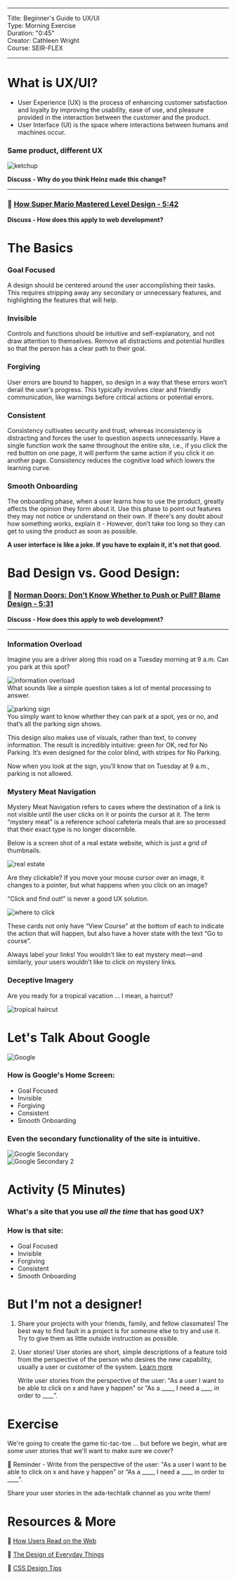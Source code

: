 <hr>

Title: Beginner's Guide to UX/UI<br>
Type: Morning Exercise<br>
Duration: "0:45"<br>
Creator: Cathleen Wright<br>
Course: SEIR-FLEX<br>

<hr>

# What is UX/UI?

- User Experience (UX) is the process of enhancing customer satisfaction and loyalty by improving the usability, ease of use, and pleasure provided in the interaction between the customer and the product.  
- User Interface (UI) is the space where interactions between humans and machines occur.

### Same product, different UX

![ketchup](https://i.imgur.com/f2jhRxc.png)

**Discuss - Why do you think Heinz made this change?**

<hr>

### :movie_camera: [How Super Mario Mastered Level Design - 5:42](https://youtu.be/ZH2wGpEZVgE)

**Discuss - How does this apply to web development?**

# The Basics

### Goal Focused
A design should be centered around the user accomplishing their tasks. This requires stripping away any secondary or unnecessary features, and highlighting the features that will help.

### Invisible
Controls and functions should be intuitive and self-explanatory, and not draw attention to themselves. Remove all distractions and potential hurdles so that the person has a clear path to their goal.

### Forgiving
User errors are bound to happen, so design in a way that these errors won’t derail the user’s progress. This typically involves clear and friendly communication, like warnings before critical actions or potential errors.

### Consistent
Consistency cultivates security and trust, whereas inconsistency is distracting and forces the user to question aspects unnecessarily.  Have a single function work the same throughout the entire site, i.e., if you click the red button on one page, it will perform the same action if you click it on another page.  Consistency reduces the cognitive load which lowers the learning curve.

### Smooth Onboarding
The onboarding phase, when a user learns how to use the product, greatly affects the opinion they form about it. Use this phase to point out features they may not notice or understand on their own.  If there's any doubt about how something works, explain it - However, don’t take too long so they can get to using the product as soon as possible.

**A user interface is like a joke.  If you have to explain it, it's not that good.**

# Bad Design vs. Good Design:

### :movie_camera: [Norman Doors: Don’t Know Whether to Push or Pull? Blame Design - 5:31](https://youtu.be/yY96hTb8WgI)

**Discuss - How does this apply to web development?**

<hr>

### Information Overload
Imagine you are a driver along this road on a Tuesday morning at 9 a.m. Can you park at this spot?

![information overload](https://i.imgur.com/MKhTcpy.png)<br>
What sounds like a simple question takes a lot of mental processing to answer.

![parking sign](https://i.imgur.com/pNa0V6O.png)<br>
You simply want to know whether they can park at a spot, yes or no, and that’s all the parking sign shows.

This design also makes use of visuals, rather than text, to convey information. The result is incredibly intuitive: green for OK, red for No Parking. It’s even designed for the color blind, with stripes for No Parking.

Now when you look at the sign, you’ll know that on Tuesday at 9 a.m., parking is not allowed.

### Mystery Meat Navigation

Mystery Meat Navigation refers to cases where the destination of a link is not visible until the user clicks on it or points the cursor at it. The term “mystery meat” is a reference school cafeteria meals that are so processed that their exact type is no longer discernible.

Below is a screen shot of a real estate website, which is just a grid of thumbnails.  

![real estate](https://i.imgur.com/UugV7LZ.png)

Are they clickable? If you move your mouse cursor over an image, it changes to a pointer, but what happens when you click on an image?

“Click and find out!” is never a good UX solution.

![where to click](https://i.imgur.com/Bs2kWTi.png)

These cards not only have “View Course” at the bottom of each to indicate the action that will happen, but also have a hover state with the text “Go to course”.

Always label your links! You wouldn’t like to eat mystery meat—and similarly, your users wouldn’t like to click on mystery links.

### Deceptive Imagery

Are you ready for a tropical vacation ... I mean, a haircut?

![tropical haircut](https://i.imgur.com/vB66SSb.png)

# Let's Talk About Google

![Google](https://i.imgur.com/4fkhtT7.png)

### How is Google's Home Screen:

 - Goal Focused
 - Invisible
 - Forgiving
 - Consistent
 - Smooth Onboarding

### Even the secondary functionality of the site is intuitive.

![Google Secondary](https://i.imgur.com/4W5FoAX.png)<br>
![Google Secondary 2](https://i.imgur.com/GtgSvIA.png)

# Activity (5 Minutes)

### What's a site that you use _all the time_ that has good UX?  

### How is that site:

 - Goal Focused
 - Invisible
 - Forgiving
 - Consistent
 - Smooth Onboarding

# But I'm not a designer!  

1. Share your projects with your friends, family, and fellow classmates!  The best way to find fault in a project is for someone else to try and use it.  Try to give them as little outside instruction as possible.
2. User stories!  User stories are short, simple descriptions of a feature told from the perspective of the person who desires the new capability, usually a user or customer of the system. [Learn more](https://www.mountaingoatsoftware.com/agile/user-stories)
    
    Write user stories from the perspective of the user: "As a user I want to be able to click on x and have y happen" or “As a ____, I need a ____ in order to ____”.


# Exercise

We're going to create the game tic-tac-toe ... but before we begin, what are some user stories that we'll want to make sure we cover?

:elephant: Reminder - Write from the perspective of the user: "As a user I want to be able to click on x and have y happen" or “As a ____, I need a ____ in order to ____”.

Share your user stories in the ada-techtalk channel as you write them!  

# Resources & More

:book: [How Users Read on the Web](https://www.nngroup.com/articles/how-users-read-on-the-web/)

:book: [The Design of Everyday Things](http://a.co/7wYcUD5)

:movie_camera: [CSS Design Tips](https://www.youtube.com/watch?v=M1syJPviLkU&list=PLdnONIhPScST0Vy4LrIZiYKpFNoxgyH7J&index=13)
